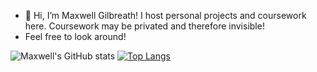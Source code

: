 - 👋 Hi, I’m Maxwell Gilbreath! I host personal projects and coursework here. Coursework may be privated and therefore invisible!
-    Feel free to look around!

![Maxwell's GitHub stats](https://github-readme-stats.vercel.app/api?username=MaxGilbreath&count_private=true&show_icons=true&theme=slateorange)
[![Top Langs](https://github-readme-stats.vercel.app/api/top-langs/?username=MaxGilbreath&layout=compact&theme=slateorange)](https://github.com/anuraghazra/github-readme-stats)


